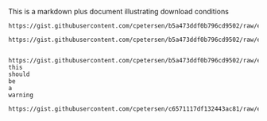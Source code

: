 This is a markdown plus document illustrating download conditions

```download
https://gist.githubusercontent.com/cpetersen/b5a473ddf0b796cd9502/raw/e140bdc32ff2f6a600e357c2575220c0312a88ee/fake.csv
```

```download|csv
https://gist.githubusercontent.com/cpetersen/b5a473ddf0b796cd9502/raw/e140bdc32ff2f6a600e357c2575220c0312a88ee/fake.csv
```

```download
```

```download|csv
https://gist.githubusercontent.com/cpetersen/b5a473ddf0b796cd9502/raw/e140bdc32ff2f6a600e357c2575220c0312a88ee/fake.csv
this
should
be
a
warning
```

```download|formatted_json
https://gist.githubusercontent.com/cpetersen/c6571117df132443ac81/raw/e5ac97e8e0665a0e4014ebc85ecef214763a7729/fake.json
```

